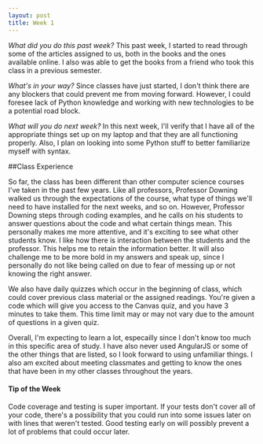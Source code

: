 ```yaml
---
layout: post
title: Week 1
---
```


_What did you do this past week?_ This past week, I started to read through some of the articles assigned to us, both in the books and the ones available online. I also was able to get the books from a friend who took this class in a previous semester.

_What's in your way?_ Since classes have just started, I don't think there are any blockers that could prevent me from moving forward. However, I could foresee lack of Python knowledge and working with new technologies to be a potential road block.

_What will you do next week?_ In this next week, I'll verify that I have all of the appropriate things set up on my laptop and that they are all functioning properly. Also, I plan on looking into some Python stuff to better familiarize myself with syntax.


##Class Experience

So far, the class has been different than other computer science courses I've taken in the past few years. Like all professors, Professor Downing walked us through the expectations of the course, what type of things we'll need to have installed for the next weeks, and so on. However, Professor Downing steps through coding examples, and he calls on his students to answer questions about the code and what certain things mean. 
This personally makes me more attentive, and it's exciting to see what other students know. I like how there is interaction between the students and the professor. This helps me to retain the information better. It will also challenge me to be more bold in my answers and speak up, since I personally do not like being called on due to fear of messing up or not knowing the right answer.

We also have daily quizzes which occur in the beginning of class, which could cover previous class material or the assigned readings. You're given a code which will give you access to the Canvas quiz, and you have 3 minutes to take them. This time limit may or may not vary due to the amount of questions in a given quiz.

Overall, I'm expecting to learn a lot, especailly since I don't know too much in this specific area of study. I have also never used AngularJS or some of the other things that are listed, so I look forward to using unfamiliar things.
I also am excited about meeting classmates and getting to know the ones that have been in my other classes throughout the years.

#### Tip of the Week
Code coverage and testing is super important. If your tests don't cover all of your code, there's a possibility that you could run into some issues later on with lines that weren't tested. Good testing early on will possibly prevent a lot of problems that could occur later.
